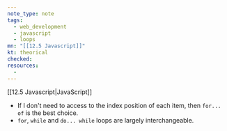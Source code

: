 ```yaml
---
note_type: note
tags:
  - web_development
  - javascript
  - loops
mn: "[[12.5 Javascript]]"
kt: theorical
checked: 
resources:
  -
---
```

[[12.5 Javascript|JavaScript]]

- If I don't need to access to the index position of each item, then `for... of` is the best choice. 
- `for`, `while` and `do... while` loops are largely interchangeable. 